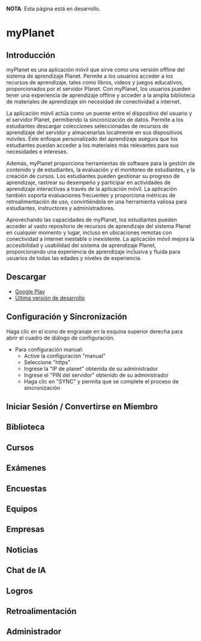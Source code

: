 **NOTA**: Esta página está en desarrollo.

# myPlanet

## Introducción

myPlanet es una aplicación móvil que sirve como una versión offline del sistema de aprendizaje Planet. Permite a los usuarios acceder a los recursos de aprendizaje, tales como libros, videos y juegos educativos, proporcionados por el servidor Planet. Con myPlanet, los usuarios pueden tener una experiencia de aprendizaje offline y acceder a la amplia biblioteca de materiales de aprendizaje sin necesidad de conectividad a internet.

La aplicación móvil actúa como un puente entre el dispositivo del usuario y el servidor Planet, permitiendo la sincronización de datos. Permite a los estudiantes descargar colecciones seleccionadas de recursos de aprendizaje del servidor y almacenarlas localmente en sus dispositivos móviles. Este enfoque personalizado del aprendizaje asegura que los estudiantes puedan acceder a los materiales más relevantes para sus necesidades e intereses.

Además, myPlanet proporciona herramientas de software para la gestión de contenido y de estudiantes, la evaluación y el monitoreo de estudiantes, y la creación de cursos. Los estudiantes pueden gestionar su progreso de aprendizaje, rastrear su desempeño y participar en actividades de aprendizaje interactivas a través de la aplicación móvil. La aplicación también soporta evaluaciones frecuentes y proporciona métricas de retroalimentación de uso, convirtiéndola en una herramienta valiosa para estudiantes, instructores y administradores.

Aprovechando las capacidades de myPlanet, los estudiantes pueden acceder al vasto repositorio de recursos de aprendizaje del sistema Planet en cualquier momento y lugar, incluso en ubicaciones remotas con conectividad a internet inestable o inexistente. La aplicación móvil mejora la accesibilidad y usabilidad del sistema de aprendizaje Planet, proporcionando una experiencia de aprendizaje inclusiva y fluida para usuarios de todas las edades y niveles de experiencia.

## Descargar

- [Google Play](https://play.google.com/store/apps/details?id=org.ole.planet.myplanet&hl=es_GL)
- [Última versión de desarrollo](https://github.com/open-learning-exchange/myplanet/releases/latest)

## Configuración y Sincronización

Haga clic en el icono de engranaje en la esquina superior derecha para abrir el cuadro de diálogo de configuración.

- Para configuración manual:
  - Active la configuración "manual"
  - Seleccione "https"
  - Ingrese la "IP de planet" obtenida de su administrador
  - Ingrese el "PIN del servidor" obtenido de su administrador
  - Haga clic en "SYNC" y permita que se complete el proceso de sincronización

## Iniciar Sesión / Convertirse en Miembro


## Biblioteca


## Cursos


## Exámenes


## Encuestas


## Equipos


## Empresas


## Noticias


## Chat de IA


## Logros


## Retroalimentación


## Administrador

